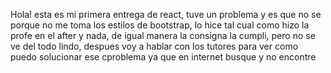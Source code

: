 Hola! esta es mi primera entrega de react, tuve un problema y es que no se porque no me toma los estilos de bootstrap, lo hice tal cual como hizo la profe en el after y nada, de igual manera la consigna la cumpli, pero no se ve del todo lindo, despues voy a hablar con los tutores para ver como puedo solucionar ese cproblema ya que en internet busque y no encontre
